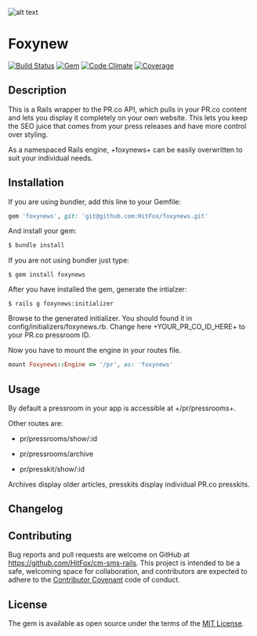 ![alt text](http://www.hitfoxgroup.com/downloads/hitfox_logo_with_tag_two_colors_WEB.png "Logo Hitfox Group")

Foxynew
==============

[![Build Status](https://img.shields.io/travis/HitFox/cm-sms-rails.svg?style=flat-square)](https://travis-ci.org/HitFox/cm-sms-rails)
[![Gem](https://img.shields.io/gem/dt/cm-sms-rails.svg?style=flat-square)](https://rubygems.org/gems/cm-sms-rails)
[![Code Climate](https://img.shields.io/codeclimate/github/HitFox/cm-sms-rails.svg?style=flat-square)](https://codeclimate.com/github/HitFox/cm-sms-rails)
[![Coverage](https://img.shields.io/coveralls/HitFox/cm-sms-rails.svg?style=flat-square)](https://coveralls.io/github/HitFox/cm-sms-rails)

Description
-----------

This is a Rails wrapper to the PR.co API, which pulls in your PR.co content and lets you display it completely on your own website. This lets you keep the SEO juice that comes from your press releases and have more control over styling.

As a namespaced Rails engine, +foxynews+ can be easily overwritten to suit your individual needs.

Installation
------------

If you are using bundler, add this line to your Gemfile:

```ruby
gem 'foxynews', git: 'git@github.com:HitFox/foxynews.git'
```
And install your gem:

```ruby
$ bundle install
```
If you are not using bundler just type:

```
$ gem install foxynews
```
After you have installed the gem, generate the intialzer:
```
$ rails g foxynews:initializer
```
Browse to the generated initializer. You should found it in config/initializers/foxynews.rb.
Change here +YOUR_PR_CO_ID_HERE+ to your PR.co pressroom ID.

Now you have to mount the engine in your routes file.
```ruby
mount Foxynews::Engine => '/pr', as: 'foxynews'
```
Usage
-----

By default a pressroom in your app is accessible at +/pr/pressrooms+.

Other routes are:

* pr/pressrooms/show/:id

* pr/pressrooms/archive

* pr/presskit/show/:id

Archives display older articles, presskits display individual PR.co presskits.

Changelog
---------

## Contributing

Bug reports and pull requests are welcome on GitHub at https://github.com/HitFox/cm-sms-rails. This project is intended to be a safe, welcoming space for collaboration, and contributors are expected to adhere to the [Contributor Covenant](http://contributor-covenant.org) code of conduct.


## License

The gem is available as open source under the terms of the [MIT License](http://opensource.org/licenses/MIT).
